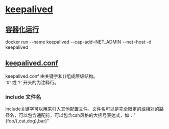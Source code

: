 # [keepalived](https://www.keepalived.org/index.html)

## [容器化运行](https://github.com/acassen/keepalived/tree/master/docker)

docker run --name keepalived --cap-add=NET_ADMIN --net=host -d keepalived

## [keepalived.conf](https://www.keepalived.org/manpage.html)

keepalived.conf 由关键字和{}组成层级结构。  
'#' 或 '!' 开头的为注释行。  

### include 文件名

include关键字可以用来引入其他配置文件。文件名可以是完全限定的或相对的路径名，可以包含通配符，可以包含csh风格的大括号表达式，如："{foo/{,cat,dog},bar}"